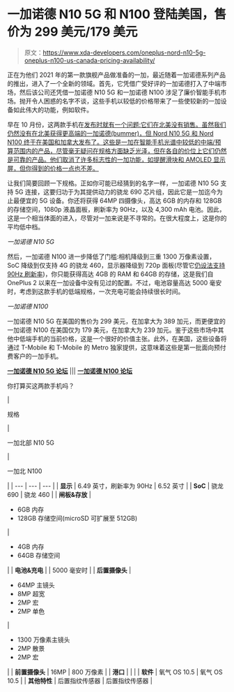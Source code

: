 # 一加诺德 N10 5G 和 N100 登陆美国，售价为 299 美元/179 美元

> 原文：<https://www.xda-developers.com/oneplus-nord-n10-5g-oneplus-n100-us-canada-pricing-availability/>

正在为他们 2021 年的第一款旗舰产品做准备的一加，最近随着一加诺德系列产品的推出，进入了一个全新的领域。首先，它凭借广受好评的一加诺德打入了中端市场，然后该公司还凭借一加诺德 N10 5G 和一加诺德 N100 涉足了廉价智能手机市场。抛开令人困惑的名字不谈，这些手机以较低的价格带来了一些使较新的一加设备如此伟大的功能，例如软件。

早在 10 月份，这两款手机在[发布时就有一个问题:它们在北美没有销售。虽然我们仍然没有在北美获得更高端的一加诺德(bummer)，但 Nord N10 5G 和 Nord N100 终于在美国和加拿大发布了。这些是一加在智能手机光谱中较低的中端/预算范围内的产品，尽管毫无疑问在规格方面缺乏光泽，但在各自的价位上它们仍然是可靠的产品。他们取消了许多标志性的一加功能，如提醒滑块和 AMOLED 显示屏，但你得到的价格一点也不差。](https://www.xda-developers.com/oneplus-nord-n10-5g-nord-n100-specs-features-pricing-availability/)

让我们简要回顾一下规格。正如你可能已经猜到的名字一样，一加诺德 N10 5G 支持 5G 连接，这要归功于为其提供动力的骁龙 690 芯片组，因此它是一加迄今为止最便宜的 5G 设备。你还将获得 64MP 四摄像头，高达 6GB 的内存和 128GB 的存储空间，1080p 液晶面板，刷新率为 90Hz，以及 4,300 mAh 电池。因此，这是一个相当体面的进入，尽管对一加来说是不寻常的。在很大程度上，这是你的平均低中档。

*一加诺德 N10 5G*

然后，一加诺德 N100 进一步降低了门槛:相机降级到三重 1300 万像素设置，SoC 降级到仅支持 4G 的骁龙 460，显示器降级到 720p 面板(尽管它[仍设法支持 90Hz 刷新率](https://www.xda-developers.com/oneplus-nord-n100-90hz-display/))，你只能获得高达 4GB 的 RAM 和 64GB 的存储，这是我们自 OnePlus 2 以来在一加设备中没有见过的配置。不过，电池容量高达 5000 毫安时，考虑到这款手机的低端规格，一次充电可能会持续很长时间。

*一加诺德 N100*

一加诺德 N10 5G 在美国的售价为 299 美元，在加拿大为 389 加元，而更便宜的一加诺德 N100 在美国仅为 179 美元，在加拿大为 239 加元。鉴于这些市场中其他中低端手机的当前价格，这是一个很好的价值主张。此外，在美国，这些设备将通过 T-Mobile 和 T-Mobile 的 Metro 独家提供，这意味着这些是第一批面向预付费客户的一加手机。

**[一加诺德 N10 5G 论坛](https://forum.xda-developers.com/c/oneplus-nord-n10-5g.11803/)** ||| **[一加诺德 N100 论坛](https://forum.xda-developers.com/c/oneplus-nord-n100.11817/)**

你打算买这两款手机吗？

| 

规格

 | 

一加北部 N10 5G

 | 

一加北 N100

 |
| --- | --- | --- |
| **显示** | 6.49 英寸，刷新率为 90Hz | 6.52 英寸 |
| **SoC** | 骁龙 690 | 骁龙 460 |
| **闸板&存放** | 

*   6GB 内存
*   128GB 存储空间(microSD 可扩展至 512GB)

 | 

*   4GB 内存
*   64GB 存储空间

 |
| **电池&充电** |  | 5000 毫安时 |
| **后置摄像头** | 

*   64MP 主镜头
*   8MP 超宽
*   2MP 宏
*   2MP 单色

 | 

*   1300 万像素主镜头
*   2MP 散景
*   2MP 宏

 |
| **前置摄像头** | 16MP | 800 万像素 |
| **港口** |  |  |
| **软件** | 氧气 OS 10.5 | 氧气 OS 10.5 |
| **其他特性** | 后置指纹传感器 | 后置指纹传感器 |